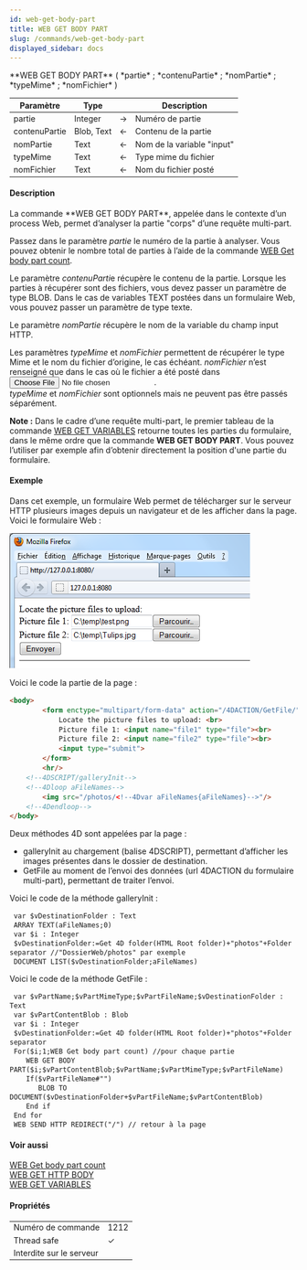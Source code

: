 ```yaml
---
id: web-get-body-part
title: WEB GET BODY PART
slug: /commands/web-get-body-part
displayed_sidebar: docs
---
```


<!--REF #_command_.WEB GET BODY PART.Syntax-->**WEB GET BODY PART** ( *partie* ; *contenuPartie* ; *nomPartie* ; *typeMime* ; *nomFichier* )<!-- END REF-->
<!--REF #_command_.WEB GET BODY PART.Params-->
| Paramètre | Type |  | Description |
| --- | --- | --- | --- |
| partie | Integer | &#8594;  | Numéro de partie |
| contenuPartie | Blob, Text | &#8592; | Contenu de la partie |
| nomPartie | Text | &#8592; | Nom de la variable "input" |
| typeMime | Text | &#8592; | Type mime du fichier |
| nomFichier | Text | &#8592; | Nom du fichier posté |

<!-- END REF-->

#### Description 

<!--REF #_command_.WEB GET BODY PART.Summary-->La commande **WEB GET BODY PART**, appelée dans le contexte d’un process Web, permet d’analyser la partie "corps" d’une requête multi-part.<!-- END REF--> 

Passez dans le paramètre *partie* le numéro de la partie à analyser. Vous pouvez obtenir le nombre total de parties à l’aide de la commande [WEB Get body part count](web-get-body-part-count.md).

Le paramètre *contenuParti*e récupère le contenu de la partie. Lorsque les parties à récupérer sont des fichiers, vous devez passer un paramètre de type BLOB. Dans le cas de variables TEXT postées dans un formulaire Web, vous pouvez passer un paramètre de type texte. 

Le paramètre *nomPartie* récupère le nom de la variable du champ input HTTP.

Les paramètres *typeMime* et *nomFichier* permettent de récupérer le type Mime et le nom du fichier d’origine, le cas échéant. *nomFichier* n’est renseigné que dans le cas où le fichier a été posté dans **<input type="file">**.  
*typeMime* et *nomFichier* sont optionnels mais ne peuvent pas être passés séparément. 

**Note :** Dans le cadre d’une requête multi-part, le premier tableau de la commande [WEB GET VARIABLES](web-get-variables.md) retourne toutes les parties du formulaire, dans le même ordre que la commande **WEB GET BODY PART**. Vous pouvez l’utiliser par exemple afin d’obtenir directement la position d'une partie du formulaire. 

#### Exemple 

Dans cet exemple, un formulaire Web permet de télécharger sur le serveur HTTP plusieurs images depuis un navigateur et de les afficher dans la page. Voici le formulaire Web :

![](../assets/en/commands/pict864606.fr.png)

Voici le code la partie <body> de la page :

```HTML
<body>
        <form enctype="multipart/form-data" action="/4DACTION/GetFile/" method="post">
            Locate the picture files to upload: <br>
            Picture file 1: <input name="file1" type="file"><br>
            Picture file 2: <input name="file2" type="file"><br>
            <input type="submit">                    
        </form>     
        <hr/>
    <!--4DSCRIPT/galleryInit-->
    <!--4Dloop aFileNames-->
        <img src="/photos/<!--4Dvar aFileNames{aFileNames}-->"/>
    <!--4Dendloop-->
</body>
```

Deux méthodes 4D sont appelées par la page :

* galleryInit au chargement (balise 4DSCRIPT), permettant d’afficher les images présentes dans le dossier de destination.
* GetFile au moment de l’envoi des données (url 4DACTION du formulaire multi-part), permettant de traiter l’envoi.

Voici le code de la méthode galleryInit :

```4d
 var $vDestinationFolder : Text
 ARRAY TEXT(aFileNames;0)
 var $i : Integer
 $vDestinationFolder:=Get 4D folder(HTML Root folder)+"photos"+Folder separator //"DossierWeb/photos" par exemple
 DOCUMENT LIST($vDestinationFolder;aFileNames)
```

Voici le code de la méthode GetFile :

```4d
 var $vPartName;$vPartMimeType;$vPartFileName;$vDestinationFolder : Text
 var $vPartContentBlob : Blob
 var $i : Integer
 $vDestinationFolder:=Get 4D folder(HTML Root folder)+"photos"+Folder separator
 For($i;1;WEB Get body part count) //pour chaque partie
    WEB GET BODY PART($i;$vPartContentBlob;$vPartName;$vPartMimeType;$vPartFileName)
    If($vPartFileName#"")
       BLOB TO DOCUMENT($vDestinationFolder+$vPartFileName;$vPartContentBlob)
    End if
 End for
 WEB SEND HTTP REDIRECT("/") // retour à la page
```

#### Voir aussi 

[WEB Get body part count](web-get-body-part-count.md)  
[WEB GET HTTP BODY](web-get-http-body.md)  
[WEB GET VARIABLES](web-get-variables.md)  

#### Propriétés
|  |  |
| --- | --- |
| Numéro de commande | 1212 |
| Thread safe | &check; |
| Interdite sur le serveur ||



